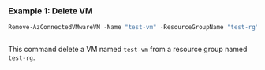 ### Example 1: Delete VM
```powershell
Remove-AzConnectedVMwareVM -Name "test-vm" -ResourceGroupName "test-rg" -SubscriptionId "204898ee-cd13-4332-b9d4-55ca5c25496d"
```

```output
```

This command delete a VM named `test-vm` from a resource group named `test-rg`.